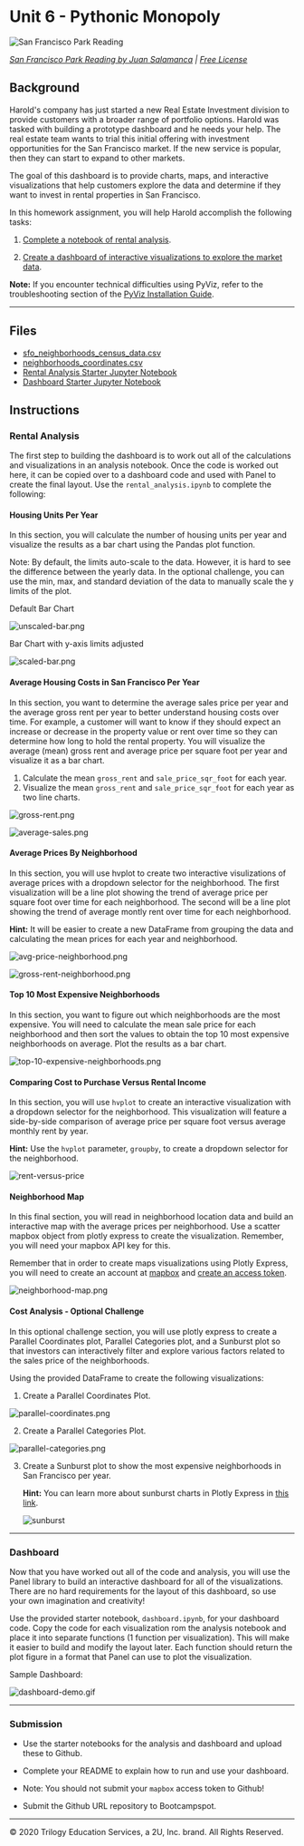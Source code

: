 # Unit 6 - Pythonic Monopoly

![San Francisco Park Reading](Images/san-francisco-park-reading.jpg)

*[San Francisco Park Reading by Juan Salamanca](https://www.pexels.com/photo/park-san-francisco-reading-61109/) | [Free License](https://www.pexels.com/photo-license/)*

## Background

Harold's company has just started a new Real Estate Investment division to provide customers with a broader range of portfolio options. Harold was tasked with building a prototype dashboard and he needs your help. The real estate team wants to trial this initial offering with investment opportunities for the San Francisco market. If the new service is popular, then they can start to expand to other markets.

The goal of this dashboard is to provide charts, maps, and interactive visualizations that help customers explore the data and determine if they want to invest in rental properties in San Francisco.

In this homework assignment, you will help Harold accomplish the following tasks:

1. [Complete a notebook of rental analysis](#Rental-Analysis).

2. [Create a dashboard of interactive visualizations to explore the market data](#Dashboard).


**Note:** If you encounter technical difficulties using PyViz, refer to the troubleshooting section of the [PyViz Installation Guide](PyVizInstallationGuide.md).

---

## Files

* [sfo_neighborhoods_census_data.csv](Starter_Code/Data/sfo_neighborhoods_census_data.csv)
* [neighborhoods_coordinates.csv](Starter_Code/Data/neighborhoods_coordinates.csv)
* [Rental Analysis Starter Jupyter Notebook](Starter_Code/rental_analysis.ipynb)
* [Dashboard Starter Jupyter Notebook](Starter_Code/dashboard.ipynb)

## Instructions

### Rental Analysis

The first step to building the dashboard is to work out all of the calculations and visualizations in an analysis notebook. Once the code is worked out here, it can be copied over to a dashboard code and used with Panel to create the final layout. Use the `rental_analysis.ipynb` to complete the following:

#### Housing Units Per Year

In this section, you will calculate the number of housing units per year and visualize the results as a bar chart using the Pandas plot function.

Note: By default, the limits auto-scale to the data. However, it is hard to see the difference between the yearly data. In the optional challenge, you can use the min, max, and standard deviation of the data to manually scale the y limits of the plot.

Default Bar Chart

  ![unscaled-bar.png](Images/unscaled-bar.png)

Bar Chart with y-axis limits adjusted

  ![scaled-bar.png](Images/scaled-bar.png)


#### Average Housing Costs in San Francisco Per Year

In this section, you want to determine the average sales price per year and the average gross rent per year to better understand housing costs over time. For example, a customer will want to know if they should expect an increase or decrease in the property value or rent over time so they can determine how long to hold the rental property. You will visualize the average (mean) gross rent and average price per square foot per year and visualize it as a bar chart.

1. Calculate the mean `gross_rent` and `sale_price_sqr_foot` for each year.
2. Visualize the mean `gross_rent` and `sale_price_sqr_foot` for each year as two line charts.

  ![gross-rent.png](Images/gross-rent.png)

  ![average-sales.png](Images/average-sales.png)

#### Average Prices By Neighborhood

In this section, you will use hvplot to create two interactive visulizations of average prices with a dropdown selector for the neighborhood. The first visualization will be a line plot showing the trend of average price per square foot over time for each neighborhood.  The second will be a line plot showing the trend of average montly rent over time for each neighborhood.

**Hint:** It will be easier to create a new DataFrame from grouping the data and calculating the mean prices for each year and neighborhood.

  ![avg-price-neighborhood.png](Images/avg-price-neighborhood.png)
  
  ![gross-rent-neighborhood.png](Images/gross-rent-neighborhood.png)


#### Top 10 Most Expensive Neighborhoods

In this section, you want to figure out which neighborhoods are the most expensive. You will need to calculate the mean sale price for each neighborhood and then sort the values to obtain the top 10 most expensive neighborhoods on average. Plot the results as a bar chart.

  ![top-10-expensive-neighborhoods.png](Images/top-10-expensive-neighborhoods.png)


#### Comparing Cost to Purchase Versus Rental Income

In this section, you will use `hvplot` to create an interactive visualization with a dropdown selector for the neighborhood. This visualization will feature a side-by-side comparison of average price per square foot versus average monthly rent by year.

**Hint:** Use the `hvplot` parameter, `groupby`, to create a dropdown selector for the neighborhood.

![rent-versus-price](Images/rent-versus-price.png)

#### Neighborhood Map

In this final section, you will read in neighborhood location data and build an interactive map with the average prices per neighborhood. Use a scatter mapbox object from plotly express to create the visualization. Remember, you will need your mapbox API key for this.

Remember that in order to create maps visualizations using Plotly Express, you will need to create an account at [mapbox](https://www.mapbox.com/) and [create an access token](https://docs.mapbox.com/help/how-mapbox-works/access-tokens/#creating-and-managing-access-tokens).

  ![neighborhood-map.png](Images/neighborhood-map.png)

####  Cost Analysis - Optional Challenge

In this optional challenge section, you will use plotly express to create a Parallel Coordinates plot, Parallel Categories plot, and a Sunburst plot so that investors can interactively filter and explore various factors related to the sales price of the neighborhoods.

Using the provided DataFrame to create the following visualizations:

1. Create a Parallel Coordinates Plot.

  ![parallel-coordinates.png](Images/parallel-coordinates.png)

2. Create a Parallel Categories Plot.

  ![parallel-categories.png](Images/parallel-categories.png)

3. Create a Sunburst plot to show the most expensive neighborhoods in San Francisco per year.

    **Hint:** You can learn more about sunburst charts in Plotly Express in [this link](https://plotly.com/python/sunburst-charts/).

    ![sunburst](Images/sunburst.png)
 
---

### Dashboard

Now that you have worked out all of the code and analysis, you will use the Panel library to build an interactive dashboard for all of the visualizations. There are no hard requirements for the layout of this dashboard, so use your own imagination and creativity!

Use the provided starter notebook, `dashboard.ipynb`, for your dashboard code. Copy the code for each visualization rom the analysis notebook and place it into separate functions (1 function per visualization). This will make it easier to build and modify the layout later. Each function should return the plot figure in a format that Panel can use to plot the visualization.

Sample Dashboard:

  ![dashboard-demo.gif](Images/dashboard-demo.gif)

---

### Submission

* Use the starter notebooks for the analysis and dashboard and upload these to Github.

* Complete your README to explain how to run and use your dashboard.

* Note: You should not submit your `mapbox` access token to Github!

* Submit the Github URL repository to Bootcampspot.

---

© 2020 Trilogy Education Services, a 2U, Inc. brand. All Rights Reserved.
